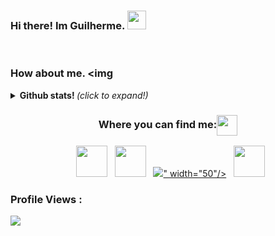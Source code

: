 ### Hi there! Im Guilherme. <img src="https://raw.githubusercontent.com/iampavangandhi/iampavangandhi/master/gifs/Hi.gif" width="30px"></h2>
<br>

### How about me. <img

<details>
  <summary> <b> Github stats! </b> <i>(click to expand!)</i> </summary>
  
![github stats by guilhermetrindade](https://github-readme-stats.vercel.app/api?username=guilhermetrindade&count_private=true&show_icons=true)
![Most used languages](https://github-readme-stats.vercel.app/api/top-langs/?username=guilhermetrindade&layout=compact)
</details>



<div align="center">
  <h3 align="center">Where you can find me:<img align="center" src="https://github.com/rajput2107/rajput2107/blob/master/Assets/Handshake.gif" height="33px" /></h3> 
</div>
<p align="center">
&nbsp; <a href="https://www.linkedin.com/in/guilhermevtrindade/" target="_blank" rel="noopener noreferrer"><img src="https://img.icons8.com/plasticine/100/000000/linkedin.png" width="50" /></a>
&nbsp; <a href="guilherme.valverde@outlook.com" target="_blank" rel="noopener noreferrer"><img src="<img src="https://img.icons8.com/dusk/64/000000/ms-outlook.png" width="50"/></a>
&nbsp; <a href="https://t.me/guilhermevt" target"_blank" rel="noopener noreferrer"><img src="<img src="<img src="https://img.icons8.com/offices/80/000000/sent.png"/>" width="50"/></a>
&nbsp; <a href="https://api.whatsapp.com/send?1=pt_BR&phone=5511954418111" target"_blank" rel="noopener noreferrer"><img src="<img src="<img src="https://img.icons8.com/doodle/48/000000/whatsapp.png" width="50"/></a>
</p>
  
 ### Profile Views :<br>
  <img src="https://profile-counter.glitch.me/shrannyobasu/count.svg" />

